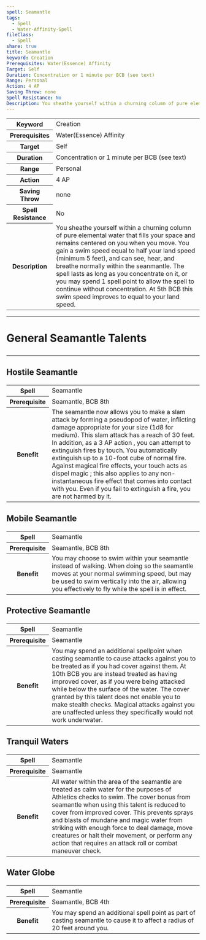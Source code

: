 ```yaml
---
spell: Seamantle
tags:
  - Spell
  - Water-Affinity-Spell
fileClass:
  - Spell
share: true
title: Seamantle
keyword: Creation
Prerequisites: Water(Essence) Affinity
Target: Self
Duration: Concentration or 1 minute per BCB (see text)
Range: Personal
Action: 4 AP
Saving Throw: none
Spell Resistance: No
Description: You sheathe yourself within a churning column of pure elemental water that fills your space and remains centered on you when you move. You gain a swim speed equal to half your land speed (minimum 5 feet), and can see, hear, and breathe normally within the seanmantle. The spell lasts as long as you concentrate on it, or you may spend 1 spell point to allow the spell to continue without concentration. At 5th BCB this swim speed improves to equal to your land speed.
---
```


<p><span dir="ltr" style="overflow-x: auto;"><table><tbody><tr><th dir="ltr">Keyword</th><td dir="ltr">Creation</td></tr><tr><th dir="ltr">Prerequisites</th><td dir="ltr">Water(Essence) Affinity</td></tr><tr><th dir="ltr">Target</th><td dir="ltr">Self</td></tr><tr><th dir="ltr">Duration</th><td dir="ltr">Concentration or 1 minute per BCB (see text)</td></tr><tr><th dir="ltr">Range</th><td dir="ltr">Personal</td></tr><tr><th dir="ltr">Action</th><td dir="ltr">4 AP</td></tr><tr><th dir="ltr">Saving Throw</th><td dir="ltr">none</td></tr><tr><th dir="ltr">Spell Resistance</th><td dir="ltr">No</td></tr><tr><th dir="ltr">Description</th><td dir="ltr">You sheathe yourself within a churning column of pure elemental water that fills your space and remains centered on you when you move. You gain a swim speed equal to half your land speed (minimum 5 feet), and can see, hear, and breathe normally within the seanmantle. The spell lasts as long as you concentrate on it, or you may spend 1 spell point to allow the spell to continue without concentration. At 5th BCB this swim speed improves to equal to your land speed.</td></tr></tbody></table></span></p><span><span><hr></span></span><h1><span><p dir="auto">General Seamantle Talents</p></span></h1><span><span><hr></span></span><h2><span><p dir="auto">Hostile Seamantle</p></span></h2><p><span dir="ltr" style="overflow-x: auto;"><table><tbody><tr><th dir="ltr">Spell</th><td dir="ltr">Seamantle</td></tr><tr><th dir="ltr">Prerequisite</th><td dir="ltr">Seamantle, BCB 8th</td></tr><tr><th dir="ltr">Benefit</th><td dir="ltr">The seamantle now allows you to make a slam attack by forming a pseudopod of water, inflicting damage appropriate for your size (1d8 for medium). This slam attack has a reach of 30 feet. In addition, as a 3 AP
action
, you can attempt to extinguish fires by touch. You automatically extinguish up to a 10-foot cube of normal fire. Against magical fire effects, your touch acts as
dispel magic
; this also applies to any non-instantaneous fire effect that comes into contact with you. Even if you fail to extinguish a fire, you are not harmed by it. </td></tr></tbody></table></span></p><h2><span><p dir="auto">Mobile Seamantle</p></span></h2><p><span dir="ltr" style="overflow-x: auto;"><table><tbody><tr><th dir="ltr">Spell</th><td dir="ltr">Seamantle</td></tr><tr><th dir="ltr">Prerequisite</th><td dir="ltr">Seamantle, BCB 8th</td></tr><tr><th dir="ltr">Benefit</th><td dir="ltr">You may choose to swim within your seamantle instead of walking. When doing so the seamantle moves at your normal swimming speed, but may be used to swim vertically into the air, allowing you effectively to fly while the spell is in effect.</td></tr></tbody></table></span></p><h2><span><p dir="auto">Protective Seamantle</p></span></h2><p><span dir="ltr" style="overflow-x: auto;"><table><tbody><tr><th dir="ltr">Spell</th><td dir="ltr">Seamantle</td></tr><tr><th dir="ltr">Prerequisite</th><td dir="ltr">Seamantle</td></tr><tr><th dir="ltr">Benefit</th><td dir="ltr">You may spend an additional spellpoint when casting seamantle to cause attacks against you to be treated as if you had cover against them. At 10th BCB you are instead treated as having improved cover, as if you were being attacked while below the surface of the water.
The cover granted by this talent does not enable you to make stealth checks. Magical attacks against you are unaffected unless they specifically would not work underwater. </td></tr></tbody></table></span></p><h2><span><p dir="auto">Tranquil Waters</p></span></h2><p><span dir="ltr" style="overflow-x: auto;"><table><tbody><tr><th dir="ltr">Spell</th><td dir="ltr">Seamantle</td></tr><tr><th dir="ltr">Prerequisite</th><td dir="ltr">Seamantle</td></tr><tr><th dir="ltr">Benefit</th><td dir="ltr">All water within the area of the seamantle are treated as calm water for the purposes of Athletics checks to swim. The cover bonus from seamantle when using this talent is reduced to cover from improved cover. This prevents sprays and blasts of mundane and magic water from striking with enough force to deal damage, move creatures or halt their movement, or perform any action that requires an attack roll or combat maneuver check.</td></tr></tbody></table></span></p><h2><span><p dir="auto">Water Globe</p></span></h2><p><span dir="ltr" style="overflow-x: auto;"><table><tbody><tr><th dir="ltr">Spell</th><td dir="ltr">Seamantle</td></tr><tr><th dir="ltr">Prerequisite</th><td dir="ltr">Seamantle, BCB 4th</td></tr><tr><th dir="ltr">Benefit</th><td dir="ltr">You may spend an additional spell point as part of casting seamantle to cause it to affect a radius of 20 feet around you.</td></tr></tbody></table></span></p>